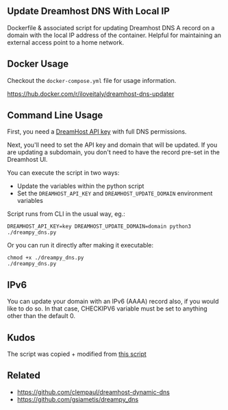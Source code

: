 ## Update Dreamhost DNS With Local IP

Dockerfile & associated script for updating Dreamhost DNS A record on a domain with the
local IP address of the container. Helpful for maintaining an external access point to a home network.

## Docker Usage

Checkout the `docker-compose.yml` file for usage information.

https://hub.docker.com/r/iloveitaly/dreamhost-dns-updater

## Command Line Usage

First, you need a [DreamHost API key](https://panel.dreamhost.com/?tree=home.api) with full DNS permissions.

Next, you'll need to set the API key and domain that will be updated. If you are updating a subdomain, you don't need to have the record pre-set in the Dreamhost UI.

You can execute the script in two ways:

* Update the variables within the python script
* Set the `DREAMHOST_API_KEY` and `DREAMHOST_UPDATE_DOMAIN` environment variables

Script runs from CLI in the usual way, eg.:

```shell
DREAMHOST_API_KEY=key DREAMHOST_UPDATE_DOMAIN=domain python3 ./dreampy_dns.py
```

Or you can run it directly after making it executable:

```
chmod +x ./dreampy_dns.py
./dreampy_dns.py
```

## IPv6

You can update your domain with an IPv6 (AAAA) record also, if you would like to do so.
In that case, CHECKIPV6 variable must be set to anything other than the default 0.

## Kudos

The script was copied + modified from [this script](https://github.com/gsiametis/dreampy_dns)

## Related

* https://github.com/clempaul/dreamhost-dynamic-dns
* https://github.com/gsiametis/dreampy_dns